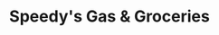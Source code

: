 ---
title: "Speedy's Gas & Groceries"
url: /belleville/speedys-gas-und-groceries/
shop: Lebensmittel
---